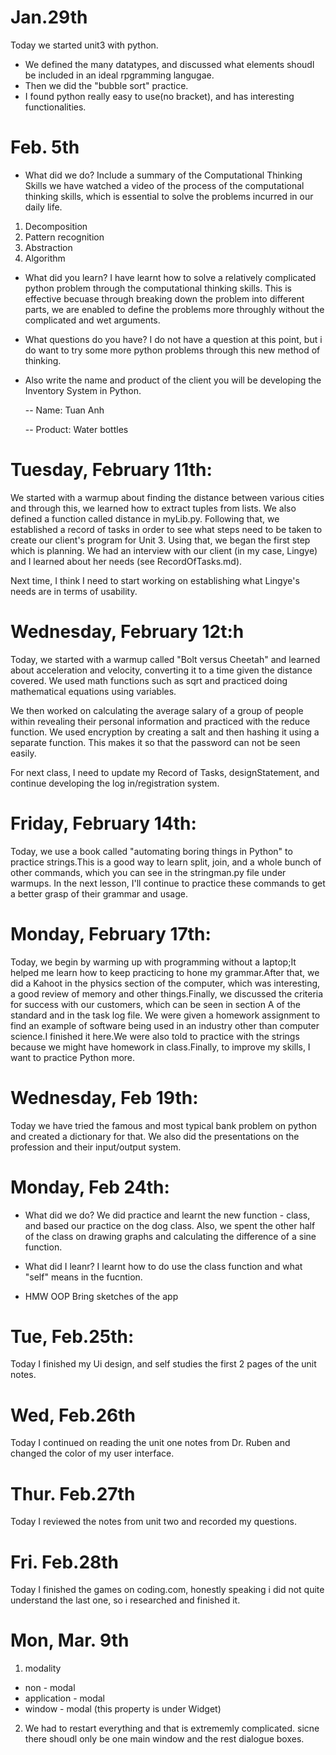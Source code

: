 Jan.29th
==========
Today we started unit3 with python.
- We defined the many datatypes, and discussed what elements shoudl be included in an ideal rpgramming langugae.
- Then we did the "bubble sort" practice.
- I found python really easy to use(no bracket), and has interesting functionalities.

Feb. 5th
===========
- What did we do? Include a summary of the Computational Thinking Skills
we have watched a video of the process of the computational thinking skills, which is essential to solve the problems incurred 
in our daily life.
1. Decomposition
1. Pattern recognition
1. Abstraction
1. Algorithm

- What did you learn?
I have learnt how to solve a relatively complicated python problem through the computational thinking skills.
This is effective becuase through breaking down the problem into different parts, we are enabled to define the problems more
throughly without the complicated and wet arguments.

- What questions do you have?
I do not have a question at this point, but i do want to try some more python problems through this new 
method of thinking.

- Also write the name and product of the client you will be developing the Inventory System in Python.

  -- Name: Tuan Anh

  -- Product: Water bottles

Tuesday, February 11th:
=======================

We started with a warmup about finding the distance between various cities and through this, we learned how to extract tuples from lists. We also defined a function called distance in myLib.py. Following that, we established a record of tasks in order to see what steps need to be taken to create our client's program for Unit 3. Using that, we began the first step which is planning. We had an interview with our client (in my case, Lingye) and I learned about her needs (see RecordOfTasks.md).

Next time, I think I need to start working on establishing what Lingye's needs are in terms of usability.

Wednesday, February 12t:h
=====
Today, we started with a warmup called "Bolt versus Cheetah" and learned about acceleration and velocity, converting it to a time given the distance covered. We used math functions such as sqrt and practiced doing mathematical equations using variables.

We then worked on calculating the average salary of a group of people within revealing their personal information and practiced with the reduce function. We used encryption by creating a salt and then hashing it using a separate function. This makes it so that the password can not be seen easily.

For next class, I need to update my Record of Tasks, designStatement, and continue developing the log in/registration system.

Friday, February 14th:
====
Today, we use a book called "automating boring things in Python" to practice strings.This is a good way to learn split, join, and a whole bunch of other commands, which you can see in the stringman.py file under warmups.
In the next lesson, I'll continue to practice these commands to get a better grasp of their grammar and usage.

Monday, February 17th:
===
Today, we begin by warming up with programming without a laptop;It helped me learn how to keep practicing to hone my grammar.After that, we did a Kahoot in the physics section of the computer, which was interesting, a good review of memory and other things.Finally, we discussed the criteria for success with our customers, which can be seen in section A of the standard and in the task log file.
We were given a homework assignment to find an example of software being used in an industry other than computer science.I finished it here.We were also told to practice with the strings because we might have homework in class.Finally, to improve my skills, I want to practice Python more.

Wednesday, Feb 19th:
===

Today we have tried the famous and most typical bank problem on python and created a dictionary for that.
We also did the presentations on the profession and their input/output system.

Monday, Feb 24th:
===
- What did we do?
We did practice and learnt the new function - class, and based our practice on the dog class.
Also, we spent the other half of the class on drawing graphs and calculating the difference of a sine function.

- What did I leanr?
I learnt how to do use the class function and what "self" means in the fucntion.

- HMW
OOP
Bring sketches of the app

Tue, Feb.25th:
===
Today I finished my Ui design, and self studies the first 2 pages of the unit notes.

Wed, Feb.26th
====
Today I continued on reading the unit one notes from Dr. Ruben and changed the color of my user interface.

Thur. Feb.27th
===
Today I reviewed the notes from unit two and recorded my questions.

Fri. Feb.28th
====  
Today I finished the games on coding.com, honestly speaking i did not quite understand the last one, so i researched and finished it.

Mon, Mar. 9th
===
1. modality
  - non - modal
  - application - modal
  - window - modal
(this property is under Widget)

2. We had to restart everything and that is extrememly complicated. sicne there shoudl only be one main window and the rest dialogue boxes.


  

